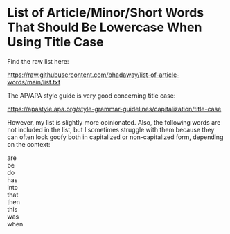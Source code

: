 # List of Article/Minor/Short Words That Should Be Lowercase When Using Title Case

Find the raw list here:

https://raw.githubusercontent.com/bhadaway/list-of-article-words/main/list.txt

The AP/APA style guide is very good concerning title case:

https://apastyle.apa.org/style-grammar-guidelines/capitalization/title-case

However, my list is slightly more opinionated. Also, the following words are not included in the list, but I sometimes struggle with them because they can often look goofy both in capitalized or non-capitalized form, depending on the context:

are  
be  
do  
has  
into  
that  
then  
this  
was  
when
